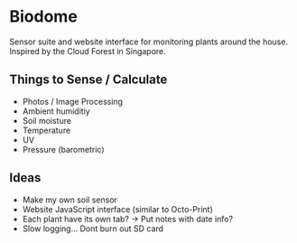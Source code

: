 # Biodome
Sensor suite and website interface for monitoring plants around the house. Inspired by the Cloud Forest in Singapore.  

## Things to Sense / Calculate
- Photos / Image Processing 
- Ambient humiditiy
- Soil moisture 
- Temperature 
- UV
- Pressure (barometric)

## Ideas 
- Make my own soil sensor
- Website JavaScript interface (similar to Octo-Print)
- Each plant have its own tab? -> Put notes with date info? 
- Slow logging... Dont burn out SD card
